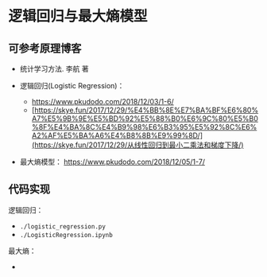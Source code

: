 # 逻辑回归与最大熵模型



## 可参考原理博客

- 统计学习方法. 李航 著

- 逻辑回归(Logistic Regression)：
  -  https://www.pkudodo.com/2018/12/03/1-6/ 
  -  [https://skye.fun/2017/12/29/%E4%BB%8E%E7%BA%BF%E6%80%A7%E5%9B%9E%E5%BD%92%E5%88%B0%E6%9C%80%E5%B0%8F%E4%BA%8C%E4%B9%98%E6%B3%95%E5%92%8C%E6%A2%AF%E5%BA%A6%E4%B8%8B%E9%99%8D/](https://skye.fun/2017/12/29/从线性回归到最小二乘法和梯度下降/) 
- 最大熵模型： https://www.pkudodo.com/2018/12/05/1-7/ 



## 代码实现

逻辑回归：

- `./logistic_regression.py`
- `./LogisticRegression.ipynb`



最大熵：

- 

